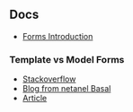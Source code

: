 ## Docs

* [Forms Introduction](https://angular.io/guide/forms-overview)

### Template vs Model Forms

* [Stackoverflow](https://stackoverflow.com/questions/44557477/angular-2-reactive-forms-vs-template-forms)
* [Blog from netanel Basal](https://netbasal.com/why-its-time-to-say-goodbye-to-angular-template-driven-forms-350c11d004b)
* [Article](https://www.ryadel.com/en/angular-forms-template-driven-model-driven-reactive-pros-cons-tutorial-guide/)
